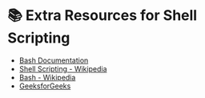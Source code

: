 # 📚 Extra Resources for Shell Scripting

- [Bash Documentation](https://www.gnu.org/savannah-checkouts/gnu/bash/manual/bash.html)
- [Shell Scripting - Wikipedia](https://en.wikipedia.org/wiki/Shell_script)
- [Bash - Wikipedia](https://en.wikipedia.org/wiki/Bash_(Unix_shell))
- [GeeksforGeeks](https://www.geeksforgeeks.org/introduction-linux-shell-shell-scripting/)